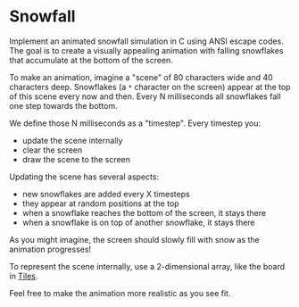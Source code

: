 # Snowfall

Implement an animated snowfall simulation in C using ANSI escape codes. The goal is to create a visually appealing animation with falling snowflakes that accumulate at the bottom of the screen.

To make an animation, imagine a "scene" of 80 characters wide and 40 characters deep. Snowflakes (a `*` character on the screen) appear at the top of this scene every now and then. Every N milliseconds all snowflakes fall one step towards the bottom.

We define those N milliseconds as a "timestep". Every timestep you:

- update the scene internally
- clear the screen
- draw the scene to the screen

Updating the scene has several aspects:

- new snowflakes are added every X timesteps
- they appear at random positions at the top
- when a snowflake reaches the bottom of the screen, it stays there
- when a snowflake is on top of another snowflake, it stays there

As you might imagine, the screen should slowly fill with snow as the animation progresses!

To represent the scene internally, use a 2-dimensional array, like the board in [Tiles](/problems/tiles).

Feel free to make the animation more realistic as you see fit.
